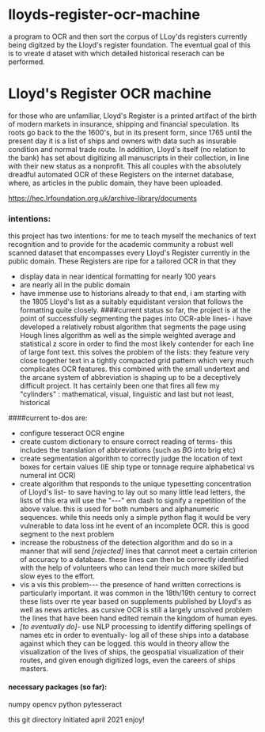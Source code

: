 # lloyds-register-ocr-machine
a program to OCR and then sort the corpus of LLoy'ds registers currently being digitzed by the Lloyd's register foundation. The eventual goal of this is to vreate d ataset with which detailed historical reserach can be performed. 

# Lloyd's Register OCR machine
for those who are unfamiliar, Lloyd's Register is a printed artifact of the birth of modern markets in insurance, shipping and financial speculation. Its roots go back to the the 1600's, but in its present form, since 1765 until the present day it is a list of ships and owners with data such as insurable condition and normal trade route. In addition, Lloyd's itself (no relation to the bank) has set about digitizing all manuscripts in their collection, in line with their new status as a nonprofit. This all couples with the absolutely dreadful automated OCR of these Registers on the internet database, where, as articles in the public domain, they have been uploaded. 

https://hec.lrfoundation.org.uk/archive-library/documents
### intentions: 
this project has two intentions: for me to teach myself the mechanics of text recognition and to provide for the academic community a robust well scanned dataset that encompasses every Lloyd's Register currently in the public domain. These Registers are ripe for a tailored OCR in that they 
* display data in near identical formatting for nearly 100 years
* are nearly all in the public domain
* have immense use to historians already
to that end, i am starting with the 1805 Lloyd's list as a suitably equidistant version that follows the formatting quite closely. 
####current status 
so far, the project is at the point of successfully segmenting the pages into OCR-able lines- 
i have developed a relatively robust algorithm that segments the page using Hough lines algorithm as well as the simple weighted average and statistical z score in order to find the most likely contender for each line of large font text. 
this solves the problem of the lists: they feature very close together text in a tightly compacted grid pattern which very much complicates OCR features. this combined with the small undertext and the arcane system of abbreviation is shaping up to be a deceptively difficult project. It has certainly been one that fires all few my "cylinders" : mathematical, visual, linguistic and last but not least, historical 

####current to-dos are: 
* configure tesseract OCR engine 
* create custom dictionary to ensure correct reading of terms- this includes the translation of abbreviations (such as *BG* into brig etc)
* create segmentation algorithm to correctly judge the location of text boxes for certain values (IE ship type or tonnage require alphabetical vs numeral int OCR)
* create algorithm that responds to the unique typesetting concentration of Lloyd's list- to save having to lay out so many little lead letters, the lists of this era will use the "---" em dash to signify a repetition of the above value. this is used for both numbers and alphanumeric sequences. while this needs only a simple python flag it would be very vulnerable to data loss int he event of an incomplete OCR. this is good segment to the next problem
* increase the robustness of the detection algorithm and do so in a manner that will send *[rejected]* lines that cannot meet a certain criterion of accuracy to a database. these lines can then be correctly identified with the help of volunteers who can lend their much more skilled but slow eyes to the effort. 
* vis a vis this problem--- the presence of hand written corrections is particularly important. it was common in the 18th/19th century to correct these lists over rte year based on supplements published by Lloyd's as well as news articles. as cursive OCR is still a largely unsolved problem the lines that have been hand edited remain the kingdom of human eyes.
* *[to eventually do]*- use NLP processing to identify differing spellings of names etc in order to eventually-  log all of these ships into a database against which they can be logged. this would in theory allow the visualization of the lives of ships, the geospatial visualization of their routes, and given enough digitized logs, even the careers of ships masters. 

#### necessary packages (so far): 
numpy
opencv python
pytesseract

this git directory initiated april 2021
enjoy!
